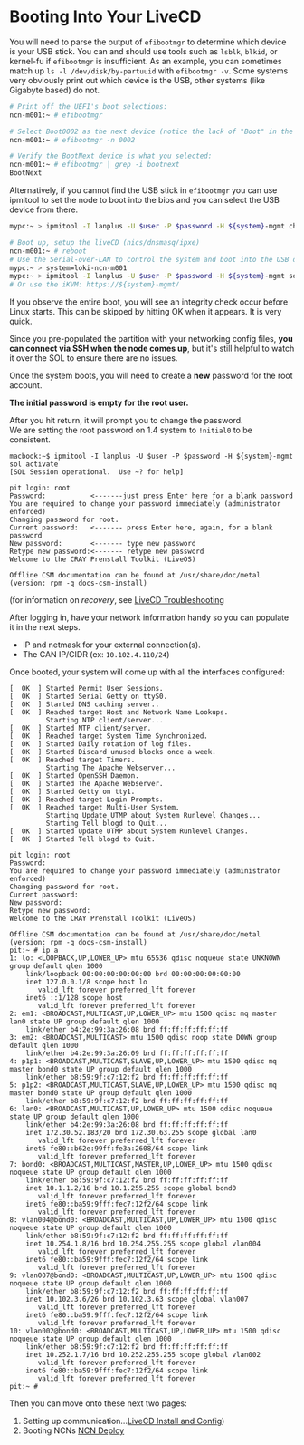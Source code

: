 # Booting Into Your LiveCD

You will need to parse the output of `efibootmgr` to determine which device is your USB stick. You can and should use tools such as `lsblk`, `blkid`, or kernel-fu if `efibootmgr` is insufficient. As an example, you can sometimes match up `ls -l /dev/disk/by-partuuid` with `efibootmgr -v`.  Some systems very obviously print out which device is the USB, other systems (like Gigabyte based) do not.

```bash
# Print off the UEFI's boot selections:
ncn-m001:~ # efibootmgr

# Select Boot0002 as the next device (notice the lack of "Boot" in the ID number.
ncn-m001:~ # efibootmgr -n 0002

# Verify the BootNext device is what you selected:
ncn-m001:~ # efibootmgr | grep -i bootnext
BootNext
```

Alternatively, if you cannot find the USB stick in `efibootmgr` you can use ipmitool to set the node to boot into the bios and you can select the USB device from there.

```bash
mypc:~ > ipmitool -I lanplus -U $user -P $password -H ${system}-mgmt chassis bootdev bios
```

```bash
# Boot up, setup the liveCD (nics/dnsmasq/ipxe)
ncn-m001:~ # reboot                                                       
# Use the Serial-over-LAN to control the system and boot into the USB drive                 
mypc:~ > system=loki-ncn-m001
mypc:~ > ipmitool -I lanplus -U $user -P $password -H ${system}-mgmt sol activate
# Or use the iKVM: https://${system}-mgmt/
```


If you observe the entire boot, you will see an integrity check occur before Linux starts. This can be skipped by hitting OK when it appears. It is very quick.

Since you pre-populated the partition with your networking config files, **you can connect via SSH when the node comes up**, but it's still helpful to watch it over the SOL to ensure there are no issues.

Once the system boots, you will need to create a **new** password for the root account.  

**The initial password is empty for the root user.**

After you hit return, it will prompt you to change the password.  
We are setting the root password on 1.4 system to `!nitial0` to be consistent.

```
macbook:~$ ipmitool -I lanplus -U $user -P $password -H ${system}-mgmt sol activate
[SOL Session operational.  Use ~? for help]

pit login: root
Password:           <-------just press Enter here for a blank password
You are required to change your password immediately (administrator enforced)
Changing password for root.
Current password:   <------- press Enter here, again, for a blank password
New password:       <------- type new password
Retype new password:<------- retype new password
Welcome to the CRAY Prenstall Toolkit (LiveOS)

Offline CSM documentation can be found at /usr/share/doc/metal (version: rpm -q docs-csm-install)
```

(for information on _recovery_, see [LiveCD Troubleshooting](020-LIVECD-TROUBLESHOOTING.md)

After logging in, have your network information handy so you can populate it in the next steps.
- IP and netmask for your external connection(s).
- The CAN IP/CIDR (ex: `10.102.4.110/24`)


Once booted, your system will come up with all the interfaces configured:

```
[  OK  ] Started Permit User Sessions.
[  OK  ] Started Serial Getty on ttyS0.
[  OK  ] Started DNS caching server..
[  OK  ] Reached target Host and Network Name Lookups.
         Starting NTP client/server...
[  OK  ] Started NTP client/server.
[  OK  ] Reached target System Time Synchronized.
[  OK  ] Started Daily rotation of log files.
[  OK  ] Started Discard unused blocks once a week.
[  OK  ] Reached target Timers.
         Starting The Apache Webserver...
[  OK  ] Started OpenSSH Daemon.
[  OK  ] Started The Apache Webserver.
[  OK  ] Started Getty on tty1.
[  OK  ] Reached target Login Prompts.
[  OK  ] Reached target Multi-User System.
         Starting Update UTMP about System Runlevel Changes...
         Starting Tell blogd to Quit...
[  OK  ] Started Update UTMP about System Runlevel Changes.
[  OK  ] Started Tell blogd to Quit.

pit login: root
Password:
You are required to change your password immediately (administrator enforced)
Changing password for root.
Current password:
New password:
Retype new password:
Welcome to the CRAY Prenstall Toolkit (LiveOS)

Offline CSM documentation can be found at /usr/share/doc/metal (version: rpm -q docs-csm-install)
pit:~ # ip a
1: lo: <LOOPBACK,UP,LOWER_UP> mtu 65536 qdisc noqueue state UNKNOWN group default qlen 1000
    link/loopback 00:00:00:00:00:00 brd 00:00:00:00:00:00
    inet 127.0.0.1/8 scope host lo
       valid_lft forever preferred_lft forever
    inet6 ::1/128 scope host
       valid_lft forever preferred_lft forever
2: em1: <BROADCAST,MULTICAST,UP,LOWER_UP> mtu 1500 qdisc mq master lan0 state UP group default qlen 1000
    link/ether b4:2e:99:3a:26:08 brd ff:ff:ff:ff:ff:ff
3: em2: <BROADCAST,MULTICAST> mtu 1500 qdisc noop state DOWN group default qlen 1000
    link/ether b4:2e:99:3a:26:09 brd ff:ff:ff:ff:ff:ff
4: p1p1: <BROADCAST,MULTICAST,SLAVE,UP,LOWER_UP> mtu 1500 qdisc mq master bond0 state UP group default qlen 1000
    link/ether b8:59:9f:c7:12:f2 brd ff:ff:ff:ff:ff:ff
5: p1p2: <BROADCAST,MULTICAST,SLAVE,UP,LOWER_UP> mtu 1500 qdisc mq master bond0 state UP group default qlen 1000
    link/ether b8:59:9f:c7:12:f2 brd ff:ff:ff:ff:ff:ff
6: lan0: <BROADCAST,MULTICAST,UP,LOWER_UP> mtu 1500 qdisc noqueue state UP group default qlen 1000
    link/ether b4:2e:99:3a:26:08 brd ff:ff:ff:ff:ff:ff
    inet 172.30.52.183/20 brd 172.30.63.255 scope global lan0
       valid_lft forever preferred_lft forever
    inet6 fe80::b62e:99ff:fe3a:2608/64 scope link
       valid_lft forever preferred_lft forever
7: bond0: <BROADCAST,MULTICAST,MASTER,UP,LOWER_UP> mtu 1500 qdisc noqueue state UP group default qlen 1000
    link/ether b8:59:9f:c7:12:f2 brd ff:ff:ff:ff:ff:ff
    inet 10.1.1.2/16 brd 10.1.255.255 scope global bond0
       valid_lft forever preferred_lft forever
    inet6 fe80::ba59:9fff:fec7:12f2/64 scope link
       valid_lft forever preferred_lft forever
8: vlan004@bond0: <BROADCAST,MULTICAST,UP,LOWER_UP> mtu 1500 qdisc noqueue state UP group default qlen 1000
    link/ether b8:59:9f:c7:12:f2 brd ff:ff:ff:ff:ff:ff
    inet 10.254.1.8/16 brd 10.254.255.255 scope global vlan004
       valid_lft forever preferred_lft forever
    inet6 fe80::ba59:9fff:fec7:12f2/64 scope link
       valid_lft forever preferred_lft forever
9: vlan007@bond0: <BROADCAST,MULTICAST,UP,LOWER_UP> mtu 1500 qdisc noqueue state UP group default qlen 1000
    link/ether b8:59:9f:c7:12:f2 brd ff:ff:ff:ff:ff:ff
    inet 10.102.3.6/26 brd 10.102.3.63 scope global vlan007
       valid_lft forever preferred_lft forever
    inet6 fe80::ba59:9fff:fec7:12f2/64 scope link
       valid_lft forever preferred_lft forever
10: vlan002@bond0: <BROADCAST,MULTICAST,UP,LOWER_UP> mtu 1500 qdisc noqueue state UP group default qlen 1000
    link/ether b8:59:9f:c7:12:f2 brd ff:ff:ff:ff:ff:ff
    inet 10.252.1.7/16 brd 10.252.255.255 scope global vlan002
       valid_lft forever preferred_lft forever
    inet6 fe80::ba59:9fff:fec7:12f2/64 scope link
       valid_lft forever preferred_lft forever
pit:~ #
```

Then you can move onto these next two pages:
1. Setting up communication...[LiveCD Install and Config](004-LIVECD-INSTALL-AND-CONFIG.md))
2. Booting NCNs [NCN Deploy](005-NCN-DEPLOY.md)
